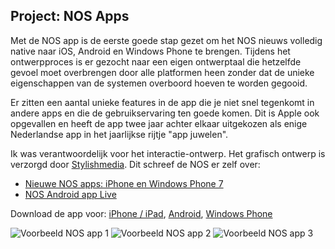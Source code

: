 ## Project: NOS Apps

Met de NOS app is de eerste goede stap gezet om het NOS nieuws volledig native naar iOS, Android en Windows Phone te brengen. Tijdens het ontwerpproces is er gezocht naar een eigen ontwerptaal die hetzelfde gevoel moet overbrengen door alle platformen heen zonder dat de unieke eigenschappen van de systemen overboord hoeven te worden gegooid.

Er zitten een aantal unieke features in de app die je niet snel tegenkomt in andere apps en die de gebruikservaring ten goede komen. Dit is Apple ook opgevallen en heeft de app twee jaar achter elkaar uitgekozen als enige Nederlandse app in het jaarlijkse rijtje "app juwelen".

Ik was verantwoordelijk voor het interactie-ontwerp. Het grafisch ontwerp is verzorgd door [Stylishmedia](http://www.stylishmedia.com). Dit schreef de NOS er zelf over:

- [Nieuwe NOS apps: iPhone en Windows Phone 7](http://weblogs.nos.nl/nieuwemedia/2012/04/26/nos-apps-iphone-en-windows-7/)
- [NOS Android app Live](http://weblogs.nos.nl/nieuwemedia/2012/08/02/nos-android-app-live/)

Download de app voor: [iPhone / iPad](https://itunes.apple.com/nl/app/nos/id516491461?mt=8), [Android](http://app.lk/nosapp), [Windows Phone](http://app.lk/nosapp)

![Voorbeeld NOS app 1](/img/portfolio/nos-app-item1.jpg)
![Voorbeeld NOS app 2](/img/portfolio/nos-app-item2.jpg)
![Voorbeeld NOS app 3](/img/portfolio/nos-app-item3.jpg)
